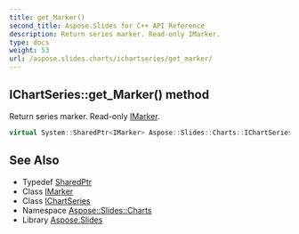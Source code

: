 ```yaml
---
title: get_Marker()
second_title: Aspose.Slides for C++ API Reference
description: Return series marker. Read-only IMarker.
type: docs
weight: 53
url: /aspose.slides.charts/ichartseries/get_marker/
---
```

## IChartSeries::get_Marker() method


Return series marker. Read-only [IMarker](../../imarker/).

```cpp
virtual System::SharedPtr<IMarker> Aspose::Slides::Charts::IChartSeries::get_Marker()=0
```

## See Also

* Typedef [SharedPtr](../../../system/sharedptr/)
* Class [IMarker](../../imarker/)
* Class [IChartSeries](../)
* Namespace [Aspose::Slides::Charts](../../)
* Library [Aspose.Slides](../../../)